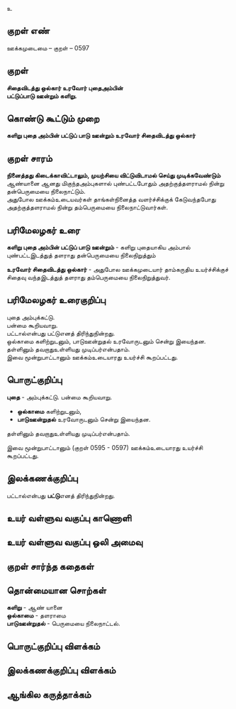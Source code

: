 உ

## குறள் எண் 

ஊக்கமுடைமை  – குறள் – 0597  

## குறள் 

**சிதைவிடத்து ஒல்கார் உரவோர் புதைஅம்பின்  
பட்டுப்பாடு ஊன்றும் களிறு.**  

## கொண்டு கூட்டும் முறை

**களிறு புதை அம்பின் பட்டுப் பாடு ஊன்றும் உரவோர் சிதைவிடத்து ஒல்கார்**

## குறள் சாரம் 

**நினைத்தது கிடைக்காவிட்டாலும், முயற்சியை விட்டுவிடாமல் செய்து முடிக்கவேண்டும்**  
ஆண்யானை ஆனது மிகுந்தஅம்புகளால் புண்பட்டபோதும் அதற்குத்தளராமல் நின்று தன்பெருமையை நிலைநாட்டும்.  
அதுபோல ஊக்கம்உடையவர்கள் தாங்கள்நினைத்த வளர்ச்சிக்குக் கேடுவந்தபோது அதற்குத்தளராமல் நின்று தம்பெருமையை நிலைநாட்டுவார்கள்.  

## பரிமேலழகர் உரை

**களிறு புதை அம்பின் பட்டுப் பாடு ஊன்றும்** - களிறு புதையாகிய அம்பால் புண்பட்டஇடத்துத் தளராது தன்பெருமையை நிலைநிறுத்தும்  

**உரவோர் சிதைவிடத்து ஒல்கார்** - அதுபோல ஊக்கமுடையார் தாம்கருதிய உயர்ச்சிக்குச் சிதைவு வந்தஇடத்துத் தளராது தம்பெருமையை நிலைநிறுத்துவர்.

## பரிமேலழகர் உரைகுறிப்பு   

புதை அம்புக்கட்டு.  
பன்மை கூறியவாறு.  
பட்டால்என்பது பட்டுஎனத் திரிந்துநின்றது.  
ஒல்காமை களிற்றுடனும், பாடுஊன்றுதல் உரவோருடனும் சென்று இயைந்தன.  
தள்ளினும் தவறாதுஉள்ளியது முடிப்பர்என்பதாம்.  
இவை மூன்றுபாட்டானும் ஊக்கம்உடையாரது உயர்ச்சி கூறப்பட்டது.    

## பொருட்குறிப்பு 

**புதை** - அம்புக்கட்டு. பன்மை கூறியவாறு.  

* **ஒல்காமை** களிற்றுடனும்,  
* **பாடுஊன்றுதல்** உரவோருடனும் சென்று இயைந்தன.  

தள்ளினும் தவறாதுஉள்ளியது முடிப்பர்என்பதாம்.  

இவை மூன்றுபாட்டானும் (குறள் 0595 - 0597) ஊக்கம்உடையாரது உயர்ச்சி கூறப்பட்டது.    

## இலக்கணக்குறிப்பு  

பட்டால்என்பது **பட்டு**எனத் திரிந்துநின்றது.    

## உயர் வள்ளுவ வகுப்பு காணொளி


## உயர் வள்ளுவ வகுப்பு ஒலி அமைவு 

 
## குறள் சார்ந்த கதைகள் 


## தொன்மையான சொற்கள்

**களிறு** - ஆண் யானை   
**ஒல்காமை** - தளராமை   
**பாடுஊன்றுதல்** - பெருமையை நிலைநாட்டல்.  

## பொருட்குறிப்பு விளக்கம்


## இலக்கணக்குறிப்பு விளக்கம்


## ஆங்கில கருத்தாக்கம் 



